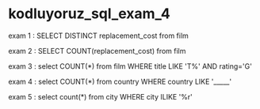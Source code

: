 # kodluyoruz_sql_exam_4

exam 1 : SELECT DISTINCT replacement_cost
from film

exam 2 : SELECT COUNT(replacement_cost) from film

exam 3 : select COUNT(*) from film
WHERE title LIKE 'T%' AND rating='G'

exam 4 : select COUNT(*) from country
WHERE country LIKE '_____'

exam 5 : select count(*) from city
WHERE city ILIKE '%r'
